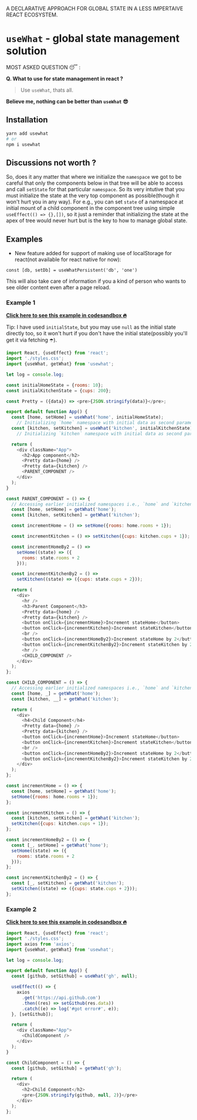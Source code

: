A DECLARATIVE APPROACH FOR GLOBAL STATE IN A LESS IMPERTAIVE REACT ECOSYSTEM.
# `useWhat` - global state management solution

MOST ASKED QUESTION 😴 :

**Q. What to use for state management in react ?**

> Use `useWhat`, thats all.

**Believe me, nothing can be better than `useWhat` 😎**

## Installation

```bash
yarn add usewhat
# or
npm i usewhat
````

## Discussions not worth ?

So, does it any matter that where we initialize the `namespace` we got to be careful that only the components below in that tree will be able to access and call `setState` for that particular `namespace`. So its very intutive that you must initialize the state at the very top component as possible(though it won't hurt you in any way). For e.g., you can set `state` of a namespace at initial mount of a child component in the component tree using simple `useEffect(() => {},[])`, so it just a reminder that initializing the state at the apex of tree would never hurt but is the key to how to manage global state.

## Examples

* New feature added for support of making use of localStorage for react(not available for react native for now):

`const [db, setDb] = useWhatPersistent('db', 'one')`

 This will also take care of information if you a kind of person who wants to see older content even after a page reload.

### Example 1

[**Click here to see this example in codesandbox 🔥**](https://codesandbox.io/s/usewhat-example-for-npmjscom-1fopu?file=/src/App.js)

Tip: I have used `initialState`, but you may use `null` as the initial state directly too, so it won't hurt if you don't have the initial state(possibly you'll get it via fetching ☂️).

```js
import React, {useEffect} from 'react';
import './styles.css';
import {useWhat, getWhat} from 'usewhat';

let log = console.log;

const initialHomeState = {rooms: 10};
const initialKitchenState = {cups: 200};

const Pretty = ({data}) => <pre>{JSON.stringify(data)}</pre>;

export default function App() {
  const [home, setHome] = useWhat('home', initialHomeState);
    // Initializing `home` namespace with initial data as second parameter.
  const [kitchen, setKitchen] = useWhat('kitchen', initialKitchenState);
    // Initializing `kitchen` namespace with initial data as second parameter.

  return (
    <div className="App">
      <h2>App component</h2>
      <Pretty data={home} />
      <Pretty data={kitchen} />
      <PARENT_COMPONENT />
    </div>
  );
}

const PARENT_COMPONENT = () => {
  // Accessing earlier initialized namespaces i.e., `home` and `kitchen` in `App` component.
  const [home, setHome] = getWhat('home');
  const [kitchen, setKitchen] = getWhat('kitchen');

  const incrementHome = () => setHome({rooms: home.rooms + 1});

  const incrementKitchen = () => setKitchen({cups: kitchen.cups + 1});

  const incrementHomeBy2 = () =>
    setHome((state) => ({
      rooms: state.rooms + 2
    }));

  const incrementKitchenBy2 = () =>
    setKitchen((state) => ({cups: state.cups + 2}));

  return (
    <div>
      <hr />
      <h3>Parent Component</h3>
      <Pretty data={home} />
      <Pretty data={kitchen} />
      <button onClick={incrementHome}>Increment stateHome</button>
      <button onClick={incrementKitchen}>Increment stateKitchen</button>
      <br />
      <button onClick={incrementHomeBy2}>Increment stateHome by 2</button>
      <button onClick={incrementKitchenBy2}>Increment stateKitchen by 2</button>
      <hr />
      <CHILD_COMPONENT />
    </div>
  );
};

const CHILD_COMPONENT = () => {
  // Accessing earlier initialized namespaces i.e., `home` and `kitchen` in `App` component.
  const [home, _] = getWhat('home');
  const [kitchen, __] = getWhat('kitchen');

  return (
    <div>
      <h4>Child Component</h4>
      <Pretty data={home} />
      <Pretty data={kitchen} />
      <button onClick={incrementHome}>Increment stateHome</button>
      <button onClick={incrementKitchen}>Increment stateKitchen</button>
      <br />
      <button onClick={incrementHomeBy2}>Increment stateHome by 2</button>
      <button onClick={incrementKitchenBy2}>Increment stateKitchen by 2</button>
    </div>
  );
};

const incrementHome = () => {
  const [home, setHome] = getWhat('home');
  setHome({rooms: home.rooms + 1});
};

const incrementKitchen = () => {
  const [kitchen, setKitchen] = getWhat('kitchen');
  setKitchen({cups: kitchen.cups + 1});
};

const incrementHomeBy2 = () => {
  const [_, setHome] = getWhat('home');
  setHome((state) => ({
    rooms: state.rooms + 2
  }));
};

const incrementKitchenBy2 = () => {
  const [_, setKitchen] = getWhat('kitchen');
  setKitchen((state) => ({cups: state.cups + 2}));
};
```

### Example 2

[**Click here to see this example in codesandbox 🔥**](https://codesandbox.io/s/usewhat-example2-fetching-npmjscom-nkm6c?file=/src/App.js)

```js
import React, {useEffect} from 'react';
import './styles.css';
import axios from 'axios';
import {useWhat, getWhat} from 'usewhat';

let log = console.log;

export default function App() {
  const [github, setGithub] = useWhat('gh', null);

  useEffect(() => {
    axios
      .get('https://api.github.com')
      .then((res) => setGithub(res.data))
      .catch((e) => log('#got error#', e));
  }, [setGithub]);

  return (
    <div className="App">
      <ChildComponent />
    </div>
  );
}

const ChildComponent = () => {
  const [github, setGithub] = getWhat('gh');

  return (
    <div>
      <h2>Child Component</h2>
      <pre>{JSON.stringify(github, null, 2)}</pre>
    </div>
  );
};
```